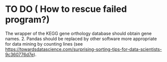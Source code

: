 # TO DO ( How to rescue failed program?)

The wrapper of the KEGG gene orthology database should obtain gene names.  2. Pandas should be replaced by other software more appropriate for data mining by counting lines (see https://towardsdatascience.com/surprising-sorting-tips-for-data-scientists-9c360776d7e). 
